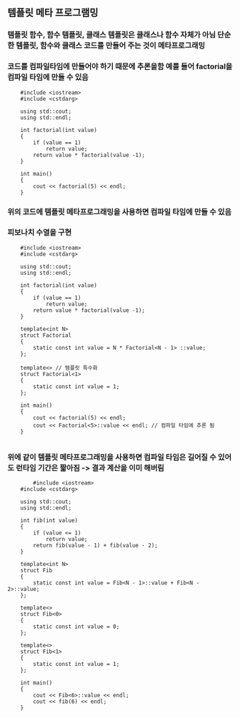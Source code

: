 ##  템플릿 메타 프로그램밍
### 템플릿 함수, 함수 템플릿, 클래스 템플릿은 클래스나 함수 자체가 아님 단순한 템플릿, 함수와 클래스 코드를 만들어 주는 것이 메타프로그래밍
### 코드를 컴파일타임에 만들어야 하기 때문에 추론을함 예를 들어 factorial을 컴파일 타임에 만들 수 있음


```
	#include <iostream>
	#include <cstdarg>

	using std::cout;
	using std::endl;

	int factorial(int value)
	{
		if (value == 1)
			return value;
		return value * factorial(value -1);
	}

	int main()
	{
		cout << factorial(5) << endl;
	}

```
### 위의 코드에 템플릿 메타프로그래밍을 사용하면 컴파일 타임에 만들 수 있음
### 피보나치 수열을 구현

```
	#include <iostream>
	#include <cstdarg>

	using std::cout;
	using std::endl;

	int factorial(int value)
	{
		if (value == 1)
			return value;
		return value * factorial(value -1);
	}

	template<int N>
	struct Factorial
	{
		static const int value = N * Factorial<N - 1> ::value;
	};

	template<> // 템플릿 특수화
	struct Factorial<1>
	{
		static const int value = 1;
	};

	int main()
	{
		cout << factorial(5) << endl;
		cout << Factorial<5>::value << endl; // 컴파일 타임에 추론 됨 
	}
	
```
### 위에 같이 템플릿 메타프로그래밍을 사용하면 컴파일 타임은 길어질 수 있어도 런타임 기간은 짧아짐 -> 결과 계산을 이미 해버림
```
		#include <iostream>
	#include <cstdarg>

	using std::cout;
	using std::endl;

	int fib(int value)
	{
		if (value <= 1)
			return value;
		return fib(value - 1) + fib(value - 2);
	}

	template<int N>
	struct Fib
	{
		static const int value = Fib<N - 1>::value + Fib<N - 2>::value;
	};

	template<>
	struct Fib<0>
	{
		static const int value = 0;
	};

	template<>
	struct Fib<1>
	{
		static const int value = 1;
	};

	int main()
	{
		cout << Fib<6>::value << endl;
		cout << fib(6) << endl;
	}
```
